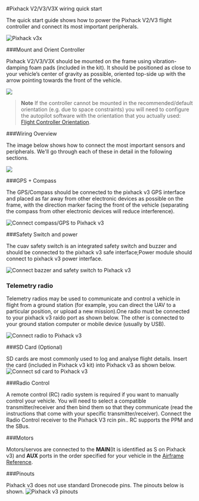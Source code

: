 #Pixhack V2/V3/V3X wiring quick start

The quick start guide shows how to power the Pixhack V2/V3 flight controller and connect its most important peripherals.


![Pixhack v3x](../../assets/flight_controller/pixhack_v3x/pixhack_v3x.png)

###Mount and Orient Controller

Pixhack V2/V3/V3X should be mounted on the frame using vibration-damping foam pads (included in the kit). It should be positioned as close to your vehicle’s center of gravity as possible, oriented top-side up with the arrow pointing towards the front of the vehicle.

<img src="../../assets/flight_controller/pixhack_v3x/pixhack_v3_vehicle_feont.jpg" align="center"/>

> **Note** If the controller cannot be mounted in the
  recommended/default orientation (e.g. due to space constraints) you will
  need to configure the autopilot software with the orientation that you
  actually used: [Flight Controller Orientation](../config/flight_controller_orientation.md).
  
###Wiring Overview

The image below shows how to connect the most important sensors and peripherals. We'll go through each of these in detail in the following sections.

<img src="../../assets/flight_controller/pixhack_v3x/pixhack_v3_wiring_overvie.jpg" align="center"/>

###GPS + Compass

The GPS/Compass should be connected to the pixhack v3  GPS interface and placed as far away from other electronic devices as possible on the frame, with the direction marker facing the front of the vehicle (separating the compass from other electronic devices will reduce interference).

![Connect compass/GPS to Pixhack v3](../../assets/flight_controller/pixhack_v3x/pixhack_v3_gps.jpg) 

###Safety Switch and power

The cuav safety switch is an integrated safety switch and buzzer and should be connected to the pixhack v3 safe interface;Power module should connect to pixhack v3 power interface.

![Connect bazzer and safety switch to Pixhack v3](../../assets/flight_controller/pixhack_v3x/pixhack_v3_power_and_safe.jpg) 

### Telemetry radio

Telemetry radios may be used to communicate and control a vehicle in flight from a ground station (for example, you can direct the UAV to a particular position, or upload a new mission).One radio must be connected to your pixhack v3 raido port as shown below. The other is connected to your ground station computer or mobile device (usually by USB).

![Connect radio to Pixhack v3](../../assets/flight_controller/pixhack_v3x/pixhack_v3_radio.jpg) 

###SD Card (Optional)

SD cards are most commonly used to log and analyse flight details. Insert the card (included in Pixhack v3 kit) into Pixhack v3 as shown below.
![Connect sd card to Pixhack v3](../../assets/flight_controller/pixhack_v3x/pixhack_v3_sd.jpg) 

###Radio Control

A remote control (RC) radio system is required if you want to manually control your vehicle.
You will need to select a compatible transmitter/receiver and then bind them so that they communicate (read the instructions that come with your specific transmitter/receiver).
Connect the Radio Control receiver to the Pixhack V3 rcin pin.. RC supports the PPM and the SBus.

###Motors

Motors/servos are connected to the **MAIN**(It is identified as S on Pixhack v3) and **AUX** ports in the order specified for your vehicle in the [Airframe Reference](../airframes/airframe_reference.md). 

###Pinouts

Pixhack v3 does not use standard Dronecode pins. The pinouts below is shown.
![Pixhack v3 pinouts](../../assets/flight_controller/pixhack_v3x/pixhack_v3_pinouts.png) 